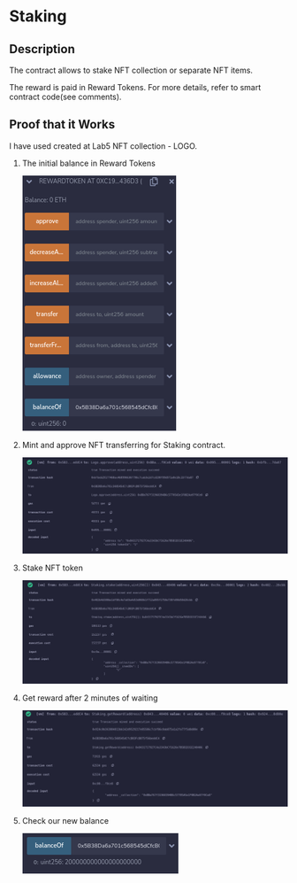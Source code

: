 # Staking

## Description

The contract allows to stake NFT collection or separate NFT items.

The reward is paid in Reward Tokens.
For more details, refer to smart contract code(see comments).

## Proof that it Works

I have used created at Lab5 NFT collection - LOGO.

1. The initial balance in Reward Tokens

    ![init](images/1-init-reward-balance.png)

2. Mint and approve NFT transferring for Staking contract.

    ![mint and allow](images/2-mint-and-allow-nft.png)

3. Stake NFT token

    ![stake](images/3-stake.png)

4. Get reward after 2 minutes of waiting

    ![get reward](images/4-get-reward.png)

5. Check our new balance

    ![balance](images/5-balance.png)
